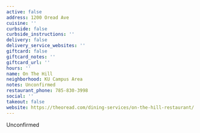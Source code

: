 ```yaml
---
active: false
address: 1200 Oread Ave
cuisine: ''
curbside: false
curbside_instructions: ''
delivery: false
delivery_service_websites: ''
giftcard: false
giftcard_notes: ''
giftcard_url: ''
hours: ''
name: On The Hill
neighborhood: KU Campus Area
notes: Unconfirmed
restaurant_phone: 785-830-3998
social: ''
takeout: false
website: https://theoread.com/dining-services/on-the-hill-restaurant/
---
```


Unconfirmed